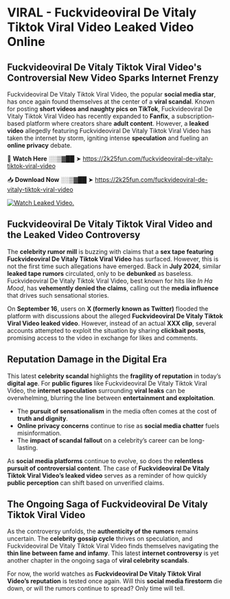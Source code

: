 # VIRAL - Fuckvideoviral De Vitaly Tiktok Viral Video Leaked Video Online

## **Fuckvideoviral De Vitaly Tiktok Viral Video's Controversial New Video Sparks Internet Frenzy**  

Fuckvideoviral De Vitaly Tiktok Viral Video, the popular **social media star**, has once again found themselves at the center of a **viral scandal**. Known for posting **short videos and naughty pics on TikTok**, Fuckvideoviral De Vitaly Tiktok Viral Video has recently expanded to **Fanfix**, a subscription-based platform where creators share **adult content**. However, a **leaked video** allegedly featuring Fuckvideoviral De Vitaly Tiktok Viral Video has taken the internet by storm, igniting intense **speculation** and fueling an **online privacy** debate.  

🔴 **Watch Here** ░░▒▓██ ➤ https://2k25fun.com/fuckvideoviral-de-vitaly-tiktok-viral-video  

📥 **Download Now** ░░▒▓██ ➤ https://2k25fun.com/fuckvideoviral-de-vitaly-tiktok-viral-video  

[![Watch Leaked Video.](https://miro.medium.com/v2/resize:fit:828/format:webp/1*cilzJN44JGOrTw9NJCrNHA.gif "Watch Leaked Video")](https://2k25fun.com/fuckvideoviral-de-vitaly-tiktok-viral-video)

## **Fuckvideoviral De Vitaly Tiktok Viral Video and the Leaked Video Controversy**  

The **celebrity rumor mill** is buzzing with claims that a **sex tape featuring Fuckvideoviral De Vitaly Tiktok Viral Video** has surfaced. However, this is not the first time such allegations have emerged. Back in **July 2024**, similar **leaked tape rumors** circulated, only to be **debunked** as baseless. Fuckvideoviral De Vitaly Tiktok Viral Video, best known for hits like *In Ha Mood*, has **vehemently denied the claims**, calling out the **media influence** that drives such sensational stories.  

On **September 16**, users on **X (formerly known as Twitter)** flooded the platform with discussions about the alleged **Fuckvideoviral De Vitaly Tiktok Viral Video leaked video**. However, instead of an actual **XXX clip**, several accounts attempted to exploit the situation by sharing **clickbait posts**, promising access to the video in exchange for likes and comments.  

## **Reputation Damage in the Digital Era**  

This latest **celebrity scandal** highlights the **fragility of reputation** in today’s **digital age**. For **public figures** like Fuckvideoviral De Vitaly Tiktok Viral Video, the **internet speculation** surrounding **viral leaks** can be overwhelming, blurring the line between **entertainment and exploitation**.  

- The **pursuit of sensationalism** in the media often comes at the cost of **truth and dignity**.  
- **Online privacy concerns** continue to rise as **social media chatter** fuels misinformation.  
- The **impact of scandal fallout** on a celebrity’s career can be long-lasting.  

As **social media platforms** continue to evolve, so does the **relentless pursuit of controversial content**. The case of **Fuckvideoviral De Vitaly Tiktok Viral Video’s leaked video** serves as a reminder of how quickly **public perception** can shift based on unverified claims.  

## **The Ongoing Saga of Fuckvideoviral De Vitaly Tiktok Viral Video**  

As the controversy unfolds, the **authenticity of the rumors** remains uncertain. The **celebrity gossip cycle** thrives on speculation, and Fuckvideoviral De Vitaly Tiktok Viral Video finds themselves navigating the **thin line between fame and infamy**. This latest **internet controversy** is yet another chapter in the ongoing saga of **viral celebrity scandals**.  

For now, the world watches as **Fuckvideoviral De Vitaly Tiktok Viral Video’s reputation** is tested once again. Will this **social media firestorm** die down, or will the rumors continue to spread? Only time will tell.